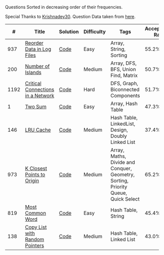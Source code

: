 Questions Sorted in decreasing order of their frequencies.

Special Thanks to [Krishnadey30](https://github.com/krishnadey30). Question Data taken from [here](https://github.com/krishnadey30/LeetCode-Questions-CompanyWise/blob/master/amazon_alltime.csv).

|#|Title|Solution|Difficulty|Tags|Acceptance Rate|
| - | - | - | - | - |  - |
|937|[Reorder Data in Log Files](https://leetcode.com/problems/reorder-data-in-log-files/)|[Code](https://github.com/yvrakesh/Leetcode/tree/main/code/0937/)|Easy|Array, String, Sorting|55.2%|
|200|[Number of Islands](https://leetcode.com/problems/number-of-islands/)|[Code](https://github.com/yvrakesh/Leetcode/tree/main/code/0200/)|Medium|Array, DFS, BFS, Union Find, Matrix|50.7%|
|1192|[Critical Connections in a Network](https://leetcode.com/problems/critical-connections-in-a-network/)|[Code](https://github.com/yvrakesh/Leetcode/tree/main/code/1192/)|Hard|DFS, Graph, Biconnected Components|51.7%|
|1|[Two Sum](https://leetcode.com/problems/two-sum/)|[Code](https://github.com/yvrakesh/Leetcode/tree/main/code/0001/)|Easy|Array, Hash Table|47.3%|
|146|[LRU Cache](https://leetcode.com/problems/lru-cache/)|[Code](https://github.com/yvrakesh/Leetcode/tree/main/code/0146/)|Medium|Hash Table, LinkedList, Design, Doubly Linked List|37.4%|
|973|[K Closest Points to Origin](https://leetcode.com/problems/k-closest-points-to-origin/)|[Code](https://github.com/yvrakesh/Leetcode/tree/main/code/0973/)|Medium|Array, Maths, Divide and Conquer, Geometry, Sorting, Priority Queue, Quick Select|65.2%|
|819|[Most Common Word](https://leetcode.com/problems/most-common-word/)|[Code](https://github.com/yvrakesh/Leetcode/tree/main/code/0819/)|Easy|Hash Table, String|45.4%|
|138|[Copy List with Random Pointers](https://leetcode.com/problems/copy-list-with-random-pointer/)|[Code](https://github.com/yvrakesh/Leetcode/tree/main/code/0138/)|Medium|Hash Table, Linked List|43.0%|